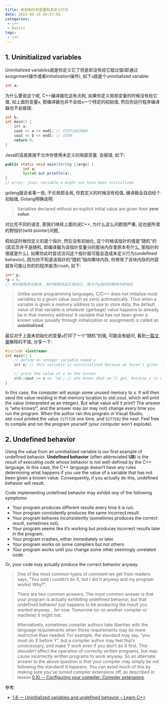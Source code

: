 ```yaml
---
title: 未初始化的变量和未定义行为
date: 2023-05-15 09:57:02
categories:
 - c++
 - basics
tags:
 - c++
---
```


## 1. Uninitialized variables

Uninitialized variables就是你定义它了但是却没有给它赋过值(即通过assignment操作或者initialization操作), 如下`a`就是个uninitialized variable: 

```c++
int a; 
```

为什么要说这个呢, C++编译器在这有点狗, 如果你定义局部变量的时候没有给它值, 如上面的变量`a`, 那编译器也并不会给`a`一个特定的初始值, 然后你运行程序编译器也不会报错:

```c++
int b;
int main() {
    int a;
    cout << a << endl; // 打印72433004
    cout << b << endl; // 打印0
    return 0;
}
```

Java的话是直接不允许你使用未定义的局部变量, 会报错, 如下:

```java
public static void main(String []args) {
        int a;
        System.out.println(a);
}
// error: java: variable a might not have been initialized
```

golang就会省事一些, 不论局部全局, 你若定义的时候没有给值, 编译器会自动给个初始值, Golang明确说明:

> Variables declared without an explicit initial value are given their ***zero value***. 

对比完不同的语言, 那我们继续上面的说C++, 为什么这么问题很严重, 这也是所谓的野指针(wild pointer)问题, 

假如这时候你定义的是个指针, 然后没有初始化, 这个时候该指针的值是”随机“的(其实页并不是随机, 即编译器为该指针变量分的那块内存里原本有什么, 那指针的值就是什么), 如果你此时尝试访问这个指针就可能会造成未定义行为(undefined behavior), 因为你不知道该指针的“随机”指向哪块内存, 你修改了该块内存的内容就有可能让你的的程序崩溃crush, 如下:

```c++
int* p;
*p = 6;
// 有时候程序会崩溃, 有时候程序会正常运行, 取决于p指向的哪块内存地址
```

> Unlike some programming languages, C/C++ does not initialize most variables to a given value (such as zero) automatically. Thus when a variable is given a memory address to use to store data, the default value of that variable is whatever (garbage) value happens to already be in that memory address! A variable that has not been given a known value (usually through initialization or assignment) is called an **uninitialized**.

最后对于上面未初始化的变量`a`打印了一个“随机”的值, 可能会有疑问, 看到[一篇文章](https://www.learncpp.com/cpp-tutorial/uninitialized-variables-and-undefined-behavior/)解释的不错, 分享一下:

```c++
#include <iostream>
int main() {
    // define an integer variable named x
    int x; // this variable is uninitialized because we haven't given it a value

    // print the value of x to the screen
    std::cout << x << '\n'; // who knows what we'll get, because x is uninitialized
}
```

In this case, the computer will assign some unused memory to *x*. It will then send the value residing in that memory location to *std::cout*, which will print the value (interpreted as an integer). But what value will it print? The answer is “who knows!”, and the answer may (or may not) change every time you run the program. When the author ran this program in Visual Studio, *std::cout* printed the value `7177728` one time, and `5277592` the next. Feel free to compile and run the program yourself (your computer won’t explode).

## 2. Undefined behavior

Using the value from an uninitialized variable is our first example of undefined behavior. **Undefined behavior** (often abbreviated **UB**) is the result of executing code whose behavior is not well-defined by the C++ language. In this case, the C++ language doesn’t have any rules determining what happens if you use the value of a variable that has not been given a known value. Consequently, if you actually do this, undefined behavior will result.

Code implementing undefined behavior may exhibit *any* of the following symptoms:

- Your program produces different results every time it is run.
- Your program consistently produces the same incorrect result.
- Your program behaves inconsistently (sometimes produces the correct result, sometimes not).
- Your program seems like it’s working but produces incorrect results later in the program.
- Your program crashes, either immediately or later.
- Your program works on some compilers but not others.
- Your program works until you change some other seemingly unrelated code.

Or, your code may actually produce the correct behavior anyway.

> One of the most common types of comment we get from readers says, “You said I couldn’t do X, but I did it anyway and my program works! Why?”.
>
> There are two common answers. The most common answer is that your program is actually exhibiting undefined behavior, but that undefined behavior just happens to be producing the result you wanted anyway… for now. Tomorrow (or on another compiler or machine) it might not.
>
> Alternatively, sometimes compiler authors take liberties with the language requirements when those requirements may be more restrictive than needed. For example, the standard may say, “you must do X before Y”, but a compiler author may feel that’s unnecessary, and make Y work even if you don’t do X first. This shouldn’t affect the operation of correctly written programs, but may cause incorrectly written programs to work anyway. So an alternate answer to the above question is that your compiler may simply be not following the standard! It happens. You can avoid much of this by making sure you’ve turned compiler extensions off, as described in lesson [0.10 -- Configuring your compiler: Compiler extensions](https://www.learncpp.com/cpp-tutorial/configuring-your-compiler-compiler-extensions/). 

参考:

- [1.6 — Uninitialized variables and undefined behavior – Learn C++](https://www.learncpp.com/cpp-tutorial/uninitialized-variables-and-undefined-behavior/)